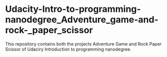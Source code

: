 # Udacity-Intro-to-programming-nanodegree_Adventure_game-and-rock-_paper_scissor

This repository contains both the projects Adventure Game and Rock Paper Scissor of Udaciry Introduction to programming nanodegree.
